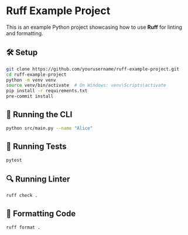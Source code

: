 # Ruff Example Project

This is an example Python project showcasing how to use **Ruff** for linting and formatting.

## 🛠 Setup

```bash
git clone https://github.com/yourusername/ruff-example-project.git
cd ruff-example-project
python -m venv venv
source venv/bin/activate  # On Windows: venv\Scripts\activate
pip install -r requirements.txt
pre-commit install
```

## 🚀 Running the CLI

```bash
python src/main.py --name "Alice"
```

## 🧪 Running Tests

```bash
pytest
```

## 🔍 Running Linter

```bash
ruff check .
```

## 📜 Formatting Code

```bash
ruff format .
```

